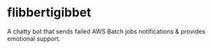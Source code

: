 # flibbertigibbet
A chatty bot that sends failed AWS Batch jobs notifications &amp; provides emotional support.
